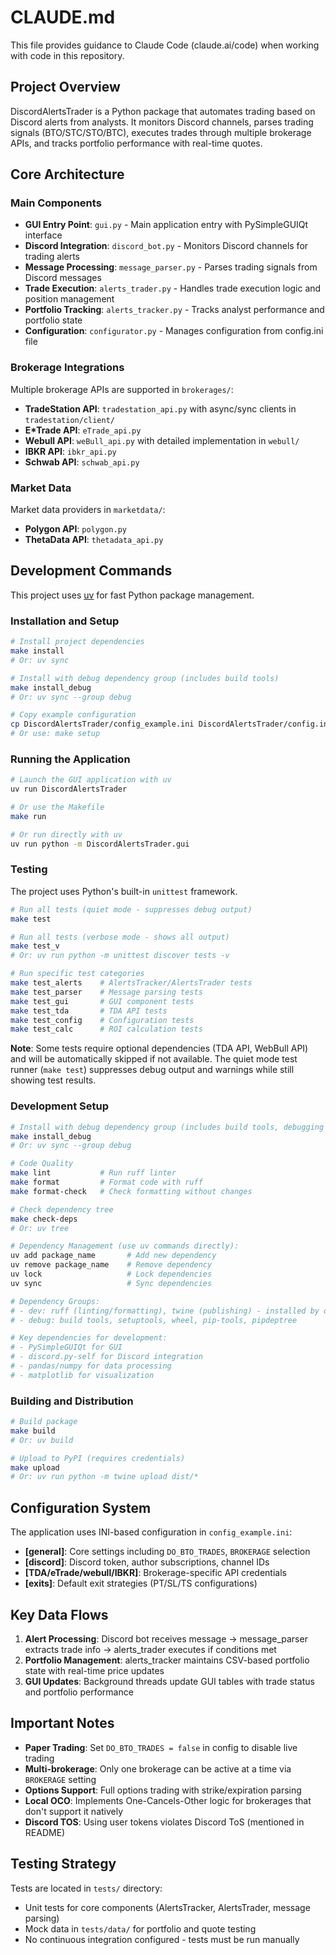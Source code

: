 # CLAUDE.md

This file provides guidance to Claude Code (claude.ai/code) when working with code in this repository.

## Project Overview

DiscordAlertsTrader is a Python package that automates trading based on Discord alerts from analysts. It monitors Discord channels, parses trading signals (BTO/STC/STO/BTC), executes trades through multiple brokerage APIs, and tracks portfolio performance with real-time quotes.

## Core Architecture

### Main Components

- **GUI Entry Point**: `gui.py` - Main application entry with PySimpleGUIQt interface
- **Discord Integration**: `discord_bot.py` - Monitors Discord channels for trading alerts
- **Message Processing**: `message_parser.py` - Parses trading signals from Discord messages
- **Trade Execution**: `alerts_trader.py` - Handles trade execution logic and position management
- **Portfolio Tracking**: `alerts_tracker.py` - Tracks analyst performance and portfolio state
- **Configuration**: `configurator.py` - Manages configuration from config.ini file

### Brokerage Integrations

Multiple brokerage APIs are supported in `brokerages/`:
- **TradeStation API**: `tradestation_api.py` with async/sync clients in `tradestation/client/`
- **E*Trade API**: `eTrade_api.py`
- **Webull API**: `weBull_api.py` with detailed implementation in `webull/`
- **IBKR API**: `ibkr_api.py`
- **Schwab API**: `schwab_api.py`

### Market Data

Market data providers in `marketdata/`:
- **Polygon API**: `polygon.py`
- **ThetaData API**: `thetadata_api.py`

## Development Commands

This project uses [uv](https://docs.astral.sh/uv/) for fast Python package management.

### Installation and Setup
```bash
# Install project dependencies
make install
# Or: uv sync

# Install with debug dependency group (includes build tools)
make install_debug
# Or: uv sync --group debug

# Copy example configuration
cp DiscordAlertsTrader/config_example.ini DiscordAlertsTrader/config.ini
# Or use: make setup
```

### Running the Application
```bash
# Launch the GUI application with uv
uv run DiscordAlertsTrader

# Or use the Makefile
make run

# Or run directly with uv
uv run python -m DiscordAlertsTrader.gui
```

### Testing
The project uses Python's built-in `unittest` framework.

```bash
# Run all tests (quiet mode - suppresses debug output)
make test

# Run all tests (verbose mode - shows all output)
make test_v
# Or: uv run python -m unittest discover tests -v

# Run specific test categories
make test_alerts    # AlertsTracker/AlertsTrader tests
make test_parser    # Message parsing tests
make test_gui       # GUI component tests
make test_tda       # TDA API tests
make test_config    # Configuration tests
make test_calc      # ROI calculation tests
```

**Note**: Some tests require optional dependencies (TDA API, WebBull API) and will be automatically skipped if not available. The quiet mode test runner (`make test`) suppresses debug output and warnings while still showing test results.

### Development Setup
```bash
# Install with debug dependency group (includes build tools, debugging utilities)
make install_debug
# Or: uv sync --group debug

# Code Quality
make lint           # Run ruff linter
make format         # Format code with ruff
make format-check   # Check formatting without changes

# Check dependency tree
make check-deps
# Or: uv tree

# Dependency Management (use uv commands directly):
uv add package_name       # Add new dependency
uv remove package_name    # Remove dependency
uv lock                   # Lock dependencies
uv sync                   # Sync dependencies

# Dependency Groups:
# - dev: ruff (linting/formatting), twine (publishing) - installed by default
# - debug: build tools, setuptools, wheel, pip-tools, pipdeptree

# Key dependencies for development:
# - PySimpleGUIQt for GUI
# - discord.py-self for Discord integration
# - pandas/numpy for data processing
# - matplotlib for visualization
```

### Building and Distribution
```bash
# Build package
make build
# Or: uv build

# Upload to PyPI (requires credentials)
make upload
# Or: uv run python -m twine upload dist/*
```

## Configuration System

The application uses INI-based configuration in `config_example.ini`:

- **[general]**: Core settings including `DO_BTO_TRADES`, `BROKERAGE` selection
- **[discord]**: Discord token, author subscriptions, channel IDs
- **[TDA/eTrade/webull/IBKR]**: Brokerage-specific API credentials
- **[exits]**: Default exit strategies (PT/SL/TS configurations)

## Key Data Flows

1. **Alert Processing**: Discord bot receives message → message_parser extracts trade info → alerts_trader executes if conditions met
2. **Portfolio Management**: alerts_tracker maintains CSV-based portfolio state with real-time price updates
3. **GUI Updates**: Background threads update GUI tables with trade status and portfolio performance

## Important Notes

- **Paper Trading**: Set `DO_BTO_TRADES = false` in config to disable live trading
- **Multi-brokerage**: Only one brokerage can be active at a time via `BROKERAGE` setting
- **Options Support**: Full options trading with strike/expiration parsing
- **Local OCO**: Implements One-Cancels-Other logic for brokerages that don't support it natively
- **Discord TOS**: Using user tokens violates Discord ToS (mentioned in README)

## Testing Strategy

Tests are located in `tests/` directory:
- Unit tests for core components (AlertsTracker, AlertsTrader, message parsing)
- Mock data in `tests/data/` for portfolio and quote testing
- No continuous integration configured - tests must be run manually
